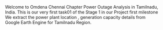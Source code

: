 Welcome to Omdena Chennai Chapter Power Outage Analysis in Tamilnadu, India. 
This is our very first task01 of the Stage 1 in our Project first milestone
We extract the power plant location , generation capacity details from Google Earth Engine for Tamilnadu Region.
